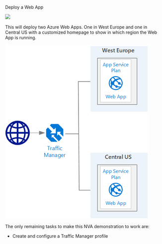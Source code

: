 Deploy a Web App

<a href="https://portal.azure.com/#create/Microsoft.Template/uri/https%3A%2F%2Fraw.githubusercontent.com%2Ftvuylsteke%2Fazure-arm%2Fmaster%2FApp%20Service%2Fazuredeploy.json" target="_blank">
    <img src="http://azuredeploy.net/deploybutton.png"/>
</a>

This will deploy two Azure Web Apps. One in West Europe and one in Central US with a customized homepage to show in which region the Web App is running.

![topology](overview.png)

The only remaining tasks to make this NVA demonstration to work are:

* Create and configure a Traffic Manager profile